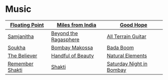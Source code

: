 ﻿# Music

| [Floating Point](floatingpoint.jpg) | [Miles from India](milesfromindia.jpg) | [Good Hope](goodhope.jpg) |
|----------|----------|----------|
| [Samjanitha](samjanitha.jpg)   | [Beyond the Ragasphere](ragasphere.jpg)   | [All Terrain Guitar](atg.jpg)   |
| [Soukha](soukha.jpg)   | [Bombay Makossa](chingari.jpg)   | [Bada Boom](badaboom.jpg)   |
| [The Believer](believer.jpg)   | [Handful of Beauty](handful.jpg)   | [Natural Elements](natural.jpg)   |
| [Remember Shakti](shaktispecial.jpg)   | [Shakti](shaktiwithjml.jpg)   | [Saturday Night in Bombay](snib.jpg)   |
